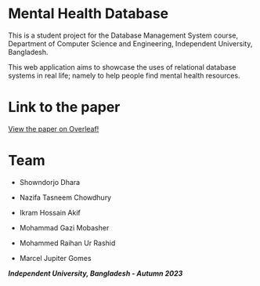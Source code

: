 # Mental Health Database
This is a student project for the Database Management System course, Department of Computer Science and Engineering, Independent University, Bangladesh.

This web application aims to showcase the uses of relational database systems in real life; namely to help people find mental health resources.

# Link to the paper
[View the paper on Overleaf!](https://www.overleaf.com/project/652a632a6ece88dceabf1d30)

# Team
- Showndorjo Dhara

- Nazifa Tasneem Chowdhury

- Ikram Hossain Akif

- Mohammad Gazi Mobasher

- Mohammed Raihan Ur Rashid

- Marcel Jupiter Gomes

_**Independent University, Bangladesh - Autumn 2023**_
